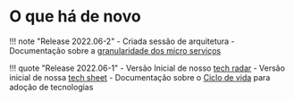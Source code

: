 # O que há de novo

!!! note "Release 2022.06-2"
    - Criada sessão de arquitetura
    - Documentação sobre a [granularidade dos micro serviços][4]

!!! quote "Release 2022.06-1"
    - Versão Inicial de nosso [tech radar][1]
    - Versão inicial de nossa [tech sheet][2]
    - Documentação sobre o [Ciclo de vida][3] para adoção de tecnologias


[1]: /SDADocs/tecnologia/tech-radar
[2]: /SDADocs/tecnologia/tech-sheet
[3]: /SDADocs/tecnologia/life-cycle
[4]: /SDADocs/ref-arch/granularidade

